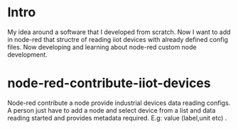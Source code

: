 # Intro
My idea around a software that I developed from scratch. Now I want to add in node-red that structre of reading iiot devices with already defined config files. Now developing and learning about node-red custom node development. 
# node-red-contribute-iiot-devices
Node-red contribute a node provide industrial devices data reading configs. A person just have to add a node and select device from a list and data reading started and provides metadata required. E.g: value (label,unit etc) .
